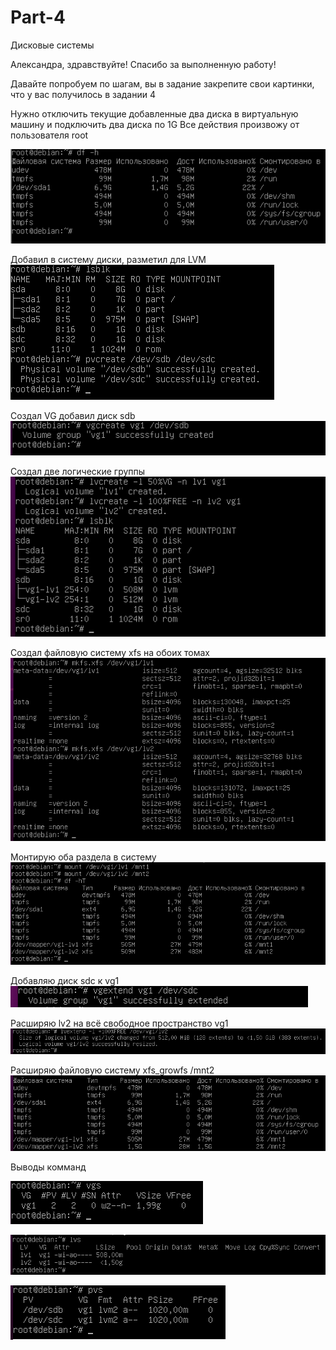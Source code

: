 # Part-4
Дисковые системы

Александра, здравствуйте!
Спасибо за выполненную работу!

Давайте попробуем по шагам, вы в задание закрепите свои картинки, что у вас получилось в задании 4

Нужно отключить текущие добавленные два диска в виртуальную машину и подключить два диска по 1G
Все действия произвожу от пользователя root


![Далее нужно делать листинг текущих дисков:](https://github.com/ihusainov/Part-4/blob/main/Pic/1.png)

Добавил в систему диски, разметил для LVM
![](https://github.com/ihusainov/Part-4/blob/main/Pic/2.png)

Cоздал VG добавил диск sdb
![](https://github.com/ihusainov/Part-4/blob/main/Pic/3.png)

Создал две логические группы
![](https://github.com/ihusainov/Part-4/blob/main/Pic/4.png)

Cоздал файловую систему xfs на обоих томах
![](https://github.com/ihusainov/Part-4/blob/main/Pic/5.png)

Монтирую оба раздела в систему
![](https://github.com/ihusainov/Part-4/blob/main/Pic/6.png)

Добавляю диск sdc к vg1
![](https://github.com/ihusainov/Part-4/blob/main/Pic/7.png)

Расширяю lv2 на всё свободное пространство vg1
![](https://github.com/ihusainov/Part-4/blob/main/Pic/8.png)

Расширяю файловую систему xfs_growfs /mnt2
![](https://github.com/ihusainov/Part-4/blob/main/Pic/9.png)

Выводы комманд

![10](https://github.com/ihusainov/Part-4/blob/main/Pic/10.png)

![11](https://github.com/ihusainov/Part-4/blob/main/Pic/11.png)

![12](https://github.com/ihusainov/Part-4/blob/main/Pic/12.png)

